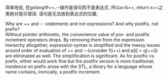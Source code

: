简单地说, 在golang中++,--操作是语句而不是表达式. 所以a=b++, return x++之类绝对提示错误. 语句是无法放到表达式的位置;

Why are ++ and -- statements and not expressions? And why postfix, not prefix?  
Without pointer arithmetic, the convenience value of pre- and postfix increment operators drops. By removing them from the expression hierarchy altogether, expression syntax is simplified and the messy issues around order of evaluation of ++ and --(consider f(i++) and p[i] = q[++i]) are eliminated as well. The simplification is significant. As for postfix vs. prefix, either would work fine but the postfix version is more traditional; insistence on prefix arose with the STL, a library for a language whose name contains, ironically, a postfix increment.